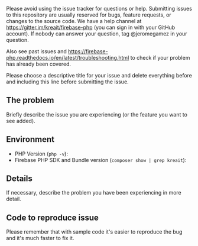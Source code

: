 Please avoid using the issue tracker for questions or help. Submitting issues to this repository are usually reserved for bugs, feature requests, or changes to the source code. We have a help channel at https://gitter.im/kreait/firebase-php (you can sign in with your GitHub account). If nobody can answer your question, tag @jeromegamez in your question.

Also see past issues and https://firebase-php.readthedocs.io/en/latest/troubleshooting.html to check if your problem has already been covered.

Please choose a descriptive title for your issue and delete everything before and including this line before submitting the issue.

## The problem

Briefly describe the issue you are experiencing (or the feature you want to see added). 

## Environment

- PHP Version (`php -v`):
- Firebase PHP SDK and Bundle version (`composer show | grep kreait`):

## Details

If necessary, describe the problem you have been experiencing in more detail.

## Code to reproduce issue

Please remember that with sample code it's easier to reproduce the bug and it's much faster to fix it.
